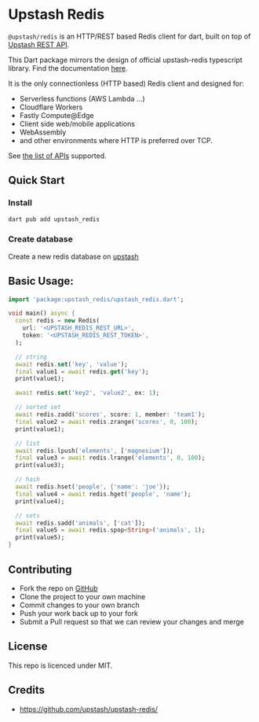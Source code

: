 # Upstash Redis

`@upstash/redis` is an HTTP/REST based Redis client for dart, built on top
of [Upstash REST API](https://docs.upstash.com/features/restapi).

This Dart package mirrors the design of official upstash-redis typescript library. Find the documentation [here](https://github.com/upstash/upstash-redis).

It is the only connectionless (HTTP based) Redis client and designed for:

- Serverless functions (AWS Lambda ...)
- Cloudflare Workers 
- Fastly Compute@Edge 
- Client side web/mobile applications
- WebAssembly
- and other environments where HTTP is preferred over TCP.

See
[the list of APIs](https://docs.upstash.com/features/restapi#rest---redis-api-compatibility)
supported.

## Quick Start

### Install

```bash
dart pub add upstash_redis
```

### Create database

Create a new redis database on [upstash](https://console.upstash.com/)

## Basic Usage:

```dart
import 'package:upstash_redis/upstash_redis.dart';

void main() async {
  const redis = new Redis(
    url: '<UPSTASH_REDIS_REST_URL>',
    token: '<UPSTASH_REDIS_REST_TOKEN>',
  );

  // string
  await redis.set('key', 'value');
  final value1 = await redis.get('key');
  print(value1);

  await redis.set('key2', 'value2', ex: 1);

  // sorted set
  await redis.zadd('scores', score: 1, member: 'team1');
  final value2 = await redis.zrange('scores', 0, 100);
  print(value1);

  // list
  await redis.lpush('elements', ['magnesium']);
  final value3 = await redis.lrange('elements', 0, 100);
  print(value3);

  // hash
  await redis.hset('people', {'name': 'joe'});
  final value4 = await redis.hget('people', 'name');
  print(value4);

  // sets
  await redis.sadd('animals', ['cat']);
  final value5 = await redis.spop<String>('animals', 1);
  print(value5);
}
```

## Contributing

- Fork the repo on [GitHub](https://github.com/rebaz94/upstash-redis)
- Clone the project to your own machine
- Commit changes to your own branch
- Push your work back up to your fork
- Submit a Pull request so that we can review your changes and merge

## License

This repo is licenced under MIT.

## Credits

- https://github.com/upstash/upstash-redis/